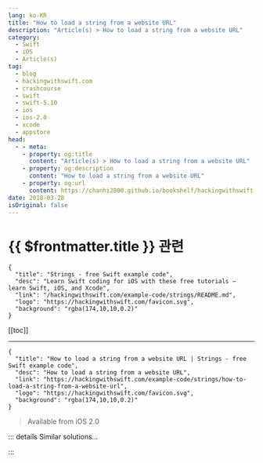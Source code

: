 ```yaml
---
lang: ko-KR
title: "How to load a string from a website URL"
description: "Article(s) > How to load a string from a website URL"
category:
  - Swift
  - iOS
  - Article(s)
tag: 
  - blog
  - hackingwithswift.com
  - crashcourse
  - swift
  - swift-5.10
  - ios
  - ios-2.0
  - xcode
  - appstore
head:
  - - meta:
    - property: og:title
      content: "Article(s) > How to load a string from a website URL"
    - property: og:description
      content: "How to load a string from a website URL"
    - property: og:url
      content: https://chanhi2000.github.io/bookshelf/hackingwithswift.com/example-code/strings/how-to-load-a-string-from-a-website-url.html
date: 2018-03-28
isOriginal: false
---
```


# {{ $frontmatter.title }} 관련

```component VPCard
{
  "title": "Strings - free Swift example code",
  "desc": "Learn Swift coding for iOS with these free tutorials – learn Swift, iOS, and Xcode",
  "link": "/hackingwithswift.com/example-code/strings/README.md",
  "logo": "https://hackingwithswift.com/favicon.svg",
  "background": "rgba(174,10,10,0.2)"
}
```

[[toc]]

---

```component VPCard
{
  "title": "How to load a string from a website URL | Strings - free Swift example code",
  "desc": "How to load a string from a website URL",
  "link": "https://hackingwithswift.com/example-code/strings/how-to-load-a-string-from-a-website-url",
  "logo": "https://hackingwithswift.com/favicon.svg",
  "background": "rgba(174,10,10,0.2)"
}
```

> Available from iOS 2.0

<!-- TODO: 작성 -->

<!-- 
It takes just a few lines of Swift code to load the contents of a website URL, but there are three things you need to be careful with:

- Creating a `URL` might fail if you pass a bad site, so you need to unwrap its optional return value.
<li>Loading a URL's contents might fail because the site might be down (for example), so it might throw an error. This means you need to wrap the call into a `do/catch` block.
<li>Accessing network data is slow, so you really want to do this on a background thread.

Here's the code:

```swift
if let url = URL(string: "https://www.hackingwithswift.com") {
    do {
        let contents = try String(contentsOf: url)
        print(contents)
    } catch {
        // contents could not be loaded
    }
} else {
    // the URL was bad!
}
```

If you want to run that on a background thread (and you really ought to!) you should either use GCD's `async()` or `performSelector(inBackground:)`.

-->

::: details Similar solutions…

<!--
/quick-start/swiftui/how-to-load-a-remote-image-from-a-url">How to load a remote image from a URL 
/example-code/uikit/how-to-load-a-remote-image-url-into-uiimageview">How to load a remote image URL into UIImageView 
/example-code/strings/how-to-convert-a-string-to-a-safe-format-for-url-slugs-and-filenames">How to convert a string to a safe format for URL slugs and filenames 
/example-code/strings/how-to-detect-a-url-in-a-string-using-nsdatadetector">How to detect a URL in a String using NSDataDetector 
/example-code/system/how-to-open-a-url-in-safari">How to open a URL in Safari</a>
-->

:::

